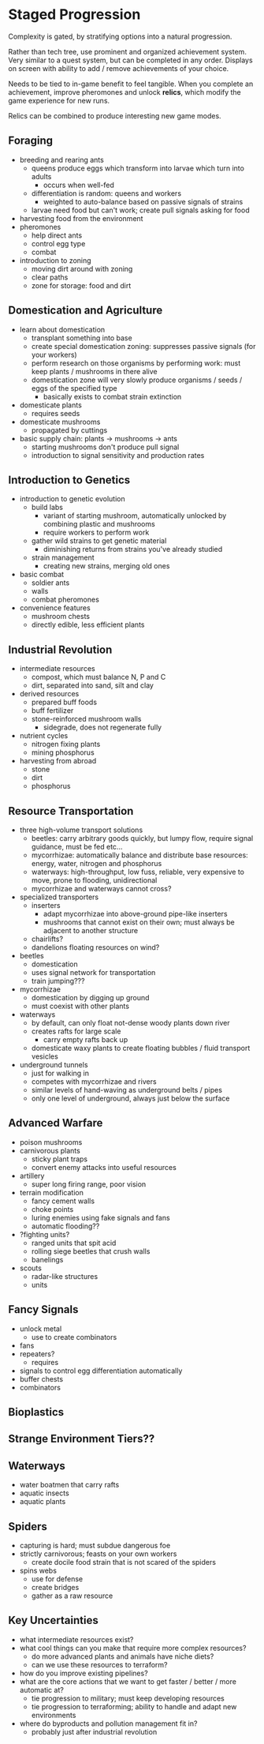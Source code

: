 # Staged Progression

Complexity is gated, by stratifying options into a natural progression.

Rather than tech tree, use prominent and organized achievement system.
Very similar to a quest system, but can be completed in any order.
Displays on screen with ability to add / remove achievements of your choice.

Needs to be tied to in-game benefit to feel tangible. When you complete an achievement, improve pheromones and unlock **relics**, which modify the game experience for new runs.

Relics can be combined to produce interesting new game modes.

## Foraging

- breeding and rearing ants
  - queens produce eggs which transform into larvae which turn into adults
    - occurs when well-fed
  - differentiation is random: queens and workers
    - weighted to auto-balance based on passive signals of strains
  - larvae need food but can't work; create pull signals asking for food
- harvesting food from the environment
- pheromones
  - help direct ants
  - control egg type
  - combat
- introduction to zoning
  - moving dirt around with zoning
  - clear paths
  - zone for storage: food and dirt

## Domestication and Agriculture

- learn about domestication
  - transplant something into base
  - create special domestication zoning: suppresses passive signals (for your workers)
  - perform research on those organisms by performing work: must keep plants / mushrooms in there alive
  - domestication zone will very slowly produce organisms / seeds / eggs of the specified type
    - basically exists to combat strain extinction
- domesticate plants
  - requires seeds
- domesticate mushrooms
  - propagated by cuttings
- basic supply chain: plants -> mushrooms -> ants
  - starting mushrooms don't produce pull signal
  - introduction to signal sensitivity and production rates

## Introduction to Genetics

- introduction to genetic evolution
  - build labs
    - variant of starting mushroom, automatically unlocked by combining plastic and mushrooms
    - require workers to perform work
  - gather wild strains to get genetic material
    - diminishing returns from strains you've already studied
  - strain management
    - creating new strains, merging old ones
- basic combat
  - soldier ants
  - walls
  - combat pheromones
- convenience features
  - mushroom chests
  - directly edible, less efficient plants

## Industrial Revolution

- intermediate resources
  - compost, which must balance N, P and C
  - dirt, separated into sand, silt and clay
- derived resources
  - prepared buff foods
  - buff fertilizer
  - stone-reinforced mushroom walls
    - sidegrade, does not regenerate fully
- nutrient cycles
  - nitrogen fixing plants
  - mining phosphorus
- harvesting from abroad
  - stone
  - dirt
  - phosphorus

## Resource Transportation

- three high-volume transport solutions
  - beetles: carry arbitrary goods quickly, but lumpy flow, require signal guidance, must be fed etc...
  - mycorrhizae: automatically balance and distribute base resources: energy, water, nitrogen and phosphorus
  - waterways: high-throughput, low fuss, reliable, very expensive to move, prone to flooding, unidirectional
  - mycorrhizae and waterways cannot cross?
- specialized transporters
  - inserters
    - adapt mycorrhizae into above-ground pipe-like inserters
    - mushrooms that cannot exist on their own; must always be adjacent to another structure
  - chairlifts?
  - dandelions floating resources on wind?
- beetles
  - domestication
  - uses signal network for transportation
  - train jumping???
- mycorrhizae
  - domestication by digging up ground
  - must coexist with other plants
- waterways
  - by default, can only float not-dense woody plants down river
  - creates rafts for large scale
    - carry empty rafts back up
  - domesticate waxy plants to create floating bubbles / fluid transport vesicles
- underground tunnels
  - just for walking in
  - competes with mycorrhizae and rivers
  - similar levels of hand-waving as underground belts / pipes
  - only one level of underground, always just below the surface

## Advanced Warfare

- poison mushrooms
- carnivorous plants
  - sticky plant traps
  - convert enemy attacks into useful resources
- artillery
  - super long firing range, poor vision
- terrain modification
  - fancy cement walls
  - choke points
  - luring enemies using fake signals and fans
  - automatic flooding??
- ?fighting units?
  - ranged units that spit acid
  - rolling siege beetles that crush walls
  - banelings
- scouts
  - radar-like structures
  - units

## Fancy Signals

- unlock metal
  - use to create combinators
- fans
- repeaters?
  - requires
- signals to control egg differentiation automatically
- buffer chests
- combinators

## Bioplastics

## Strange Environment Tiers??

## Waterways

- water boatmen that carry rafts
- aquatic insects
- aquatic plants

## Spiders

- capturing is hard; must subdue dangerous foe
- strictly carnivorous; feasts on your own workers
  - create docile food strain that is not scared of the spiders
- spins webs
  - use for defense
  - create bridges
  - gather as a raw resource

## Key Uncertainties

- what intermediate resources exist?
- what cool things can you make that require more complex resources?
  - do more advanced plants and animals have niche diets?
  - can we use these resources to terraform?
- how do you improve existing pipelines?
- what are the core actions that we want to get faster / better / more automatic at?
  - tie progression to military; must keep developing resources
  - tie progression to terraforming; ability to handle and adapt new environments
- where do byproducts and pollution management fit in?
  - probably just after industrial revolution
